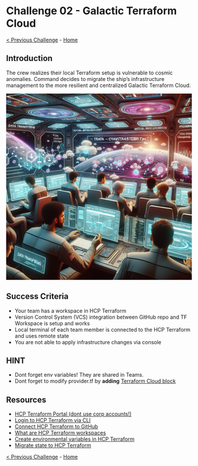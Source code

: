 # Challenge 02 - Galactic Terraform Cloud

[< Previous Challenge](Challenge-01.md) - [Home](../README.md)

## Introduction

The crew realizes their local Terraform setup is vulnerable to cosmic anomalies. Command decides to migrate the ship’s infrastructure management to the more resilient and centralized Galactic Terraform Cloud.

<img src="images/crew-cloud.png" width="512"/>

## Success Criteria

- Your team has a workspace in HCP Terraform
- Version Control System (VCS) integration between GitHub repo and TF Workspace is setup and works
- Local terminal of each team member is connected to the HCP Terraform and uses remote state
- You are not able to apply infrastructure changes via console

## HINT

- Dont forget env variables! They are shared in Teams.
- Dont forget to modify provider.tf by **adding** [Terraform Cloud block](./files/provider.tf)


##  Resources

- [HCP Terraform Portal (dont use corp accounts!)](https://app.terraform.io)
- [Login to HCP Terraform via CLI](https://developer.hashicorp.com/terraform/tutorials/cloud-get-started/cloud-login)
- [Connect HCP Terraform to GitHub](https://developer.hashicorp.com/terraform/cloud-docs/vcs/github-app#using-github-repositories)
- [What are HCP Terraform workspaces](https://developer.hashicorp.com/terraform/cloud-docs/workspaces)
- [Create environmental variables in HCP Terraform](https://developer.hashicorp.com/terraform/tutorials/cloud-get-started/cloud-create-variable-set)
- [Migrate state to HCP Terraform](https://developer.hashicorp.com/terraform/tutorials/cloud/cloud-migrate)

[< Previous Challenge](Challenge-01.md) - [Home](../README.md) 
